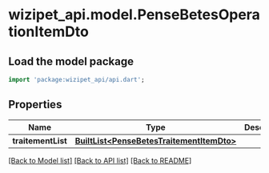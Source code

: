 # wizipet_api.model.PenseBetesOperationItemDto

## Load the model package
```dart
import 'package:wizipet_api/api.dart';
```

## Properties
Name | Type | Description | Notes
------------ | ------------- | ------------- | -------------
**traitementList** | [**BuiltList&lt;PenseBetesTraitementItemDto&gt;**](PenseBetesTraitementItemDto.md) |  | [optional] 

[[Back to Model list]](../README.md#documentation-for-models) [[Back to API list]](../README.md#documentation-for-api-endpoints) [[Back to README]](../README.md)



